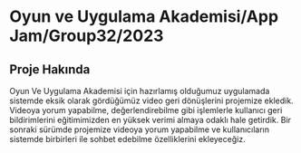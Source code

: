 # Oyun ve Uygulama Akademisi/App Jam/Group32/2023



## Proje Hakında

Oyun Ve Uygulama Akademisi için hazırlamış olduğumuz uygulamada sistemde eksik olarak gördüğümüz video geri dönüşlerini projemize ekledik. Videoya yorum yapabilme, değerlendirebilme gibi işlemlerle kullanıcı geri bildirimlerini eğitimimizden en yüksek verimi almaya odaklı hale getirdik.
Bir sonraki sürümde projemize videoya yorum yapabilme ve kullanıcıların sistemde birbirleri ile sohbet edebilme özelliklerini ekleyeceğiz.
